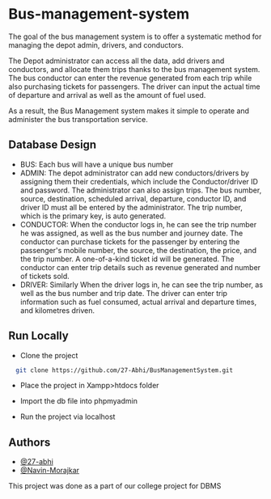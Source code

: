 
# Bus-management-system

The goal of the bus management system is to offer a systematic method for managing the depot admin, drivers, and conductors.

The Depot administrator can access all the data, add drivers and conductors, and allocate them trips thanks to the bus management system. The bus conductor can enter the revenue generated from each trip while also purchasing tickets for passengers. The driver can input the actual time of departure and arrival as well as the amount of fuel used.

As a result, the Bus Management system makes it simple to operate and administer the bus transportation service.


## Database Design

- BUS: Each bus will have a unique bus number
- ADMIN: The depot administrator can add new conductors/drivers by assigning them their credentials, which include the Conductor/driver ID and password. The administrator can also assign trips. The bus number, source, destination, scheduled arrival, departure, conductor ID, and driver ID must all be entered by the administrator. The trip number, which is the primary key, is auto generated.
- CONDUCTOR: When the conductor logs in, he can see the trip number he was assigned, as well as the bus number and journey date. The conductor can purchase tickets for the passenger by entering the passenger's mobile number, the source, the destination, the price, and the trip number. A one-of-a-kind ticket id will be generated. The conductor can enter trip details such as revenue generated and number of tickets sold.
- DRIVER: Similarly When the driver logs in, he can see the trip number, as well as the bus number and trip date. The driver can enter trip information such as fuel consumed, actual arrival and departure times, and kilometres driven.



## Run Locally

- Clone the project

```bash
  git clone https://github.com/27-Abhi/BusManagementSystem.git
```
- Place the project in Xampp>htdocs folder

- Import the db file into phpmyadmin

- Run the project via localhost


## Authors

- [@27-abhi](https://github.com/27-Abhi)
- [@Navin-Morajkar](https://www.github.com/Navin-Morajkar)



This project was done as a part of our college project for DBMS 
